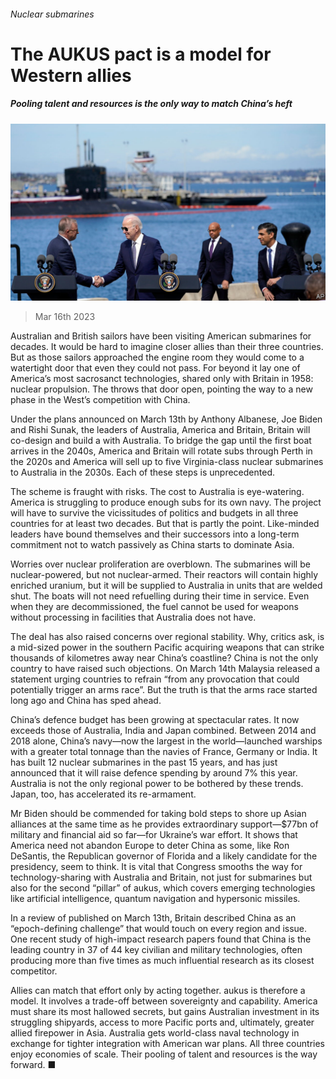 ###### Nuclear submarines

# The AUKUS pact is a model for Western allies 

##### Pooling talent and resources is the only way to match China’s heft 

![image](images/20230318_LDP502.jpg) 

> Mar 16th 2023 

Australian and British sailors have been visiting American submarines for decades. It would be hard to imagine closer allies than their three countries. But as those sailors approached the engine room they would come to a watertight door that even they could not pass. For beyond it lay one of America’s most sacrosanct technologies, shared only with Britain in 1958: nuclear propulsion. The  throws that door open, pointing the way to a new phase in the West’s competition with China.

Under the plans announced on March 13th by Anthony Albanese, Joe Biden and Rishi Sunak, the leaders of Australia, America and Britain, Britain will co-design and build a  with Australia. To bridge the gap until the first boat arrives in the 2040s, America and Britain will rotate subs through Perth in the 2020s and America will sell up to five Virginia-class nuclear submarines to Australia in the 2030s. Each of these steps is unprecedented.

The scheme is fraught with risks. The cost to Australia is eye-watering. America is struggling to produce enough subs for its own navy. The project will have to survive the vicissitudes of politics and budgets in all three countries for at least two decades. But that is partly the point. Like-minded leaders have bound themselves and their successors into a long-term commitment not to watch passively as China starts to dominate Asia.

Worries over nuclear proliferation are overblown. The submarines will be nuclear-powered, but not nuclear-armed. Their reactors will contain highly enriched uranium, but it will be supplied to Australia in units that are welded shut. The boats will not need refuelling during their time in service. Even when they are decommissioned, the fuel cannot be used for weapons without processing in facilities that Australia does not have.

The deal has also raised concerns over regional stability. Why, critics ask, is a mid-sized power in the southern Pacific acquiring weapons that can strike thousands of kilometres away near China’s coastline? China is not the only country to have raised such objections. On March 14th Malaysia released a statement urging countries to refrain “from any provocation that could potentially trigger an arms race”. But the truth is that the arms race started long ago and China has sped ahead.

China’s defence budget has been growing at spectacular rates. It now exceeds those of Australia, India and Japan combined. Between 2014 and 2018 alone, China’s navy—now the largest in the world—launched warships with a greater total tonnage than the navies of France, Germany or India. It has built 12 nuclear submarines in the past 15 years, and has just announced that it will raise defence spending by around 7% this year. Australia is not the only regional power to be bothered by these trends. Japan, too, has accelerated its re-armament.

Mr Biden should be commended for taking bold steps to shore up Asian alliances at the same time as he provides extraordinary support—$77bn of military and financial aid so far—for Ukraine’s war effort. It shows that America need not abandon Europe to deter China as some, like Ron DeSantis, the Republican governor of Florida and a likely candidate for the presidency, seem to think. It is vital that Congress smooths the way for technology-sharing with Australia and Britain, not just for submarines but also for the second “pillar” of aukus, which covers emerging technologies like artificial intelligence, quantum navigation and hypersonic missiles.

In a review of  published on March 13th, Britain described China as an “epoch-defining challenge” that would touch on every region and issue. One recent study of high-impact research papers found that China is the leading country in 37 of 44 key civilian and military technologies, often producing more than five times as much influential research as its closest competitor. 

Allies can match that effort only by acting together. aukus is therefore a model. It involves a trade-off between sovereignty and capability. America must share its most hallowed secrets, but gains Australian investment in its struggling shipyards, access to more Pacific ports and, ultimately, greater allied firepower in Asia. Australia gets world-class naval technology in exchange for tighter integration with American war plans. All three countries enjoy economies of scale. Their pooling of talent and resources is the way forward. ■

